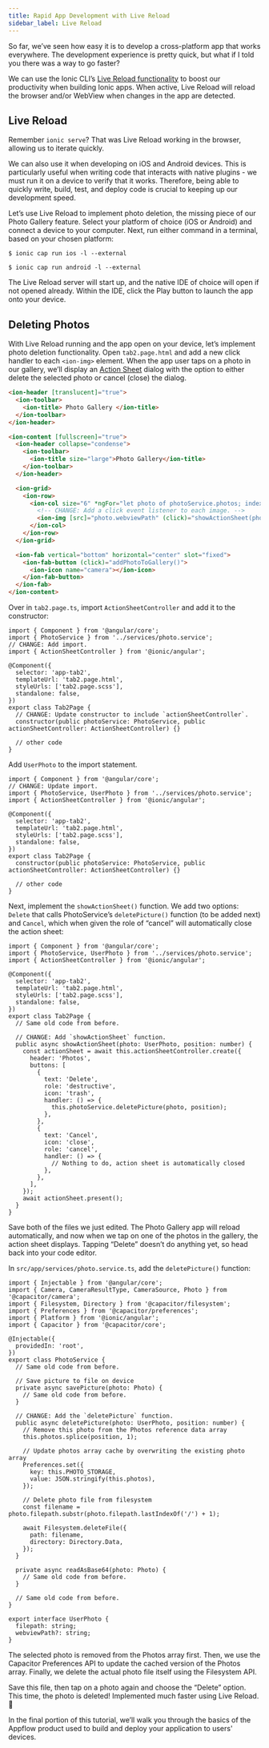 ```yaml
---
title: Rapid App Development with Live Reload
sidebar_label: Live Reload
---
```


<head>
  <meta
    name="description"
    content="Use the Ionic CLI’s Live Reload functionality to boost your productivity when building Ionic apps. Learn how you can utilize rapid app development."
  />
</head>

So far, we’ve seen how easy it is to develop a cross-platform app that works everywhere. The development experience is pretty quick, but what if I told you there was a way to go faster?

We can use the Ionic CLI’s [Live Reload functionality](https://ionicframework.com/docs/cli/livereload) to boost our productivity when building Ionic apps. When active, Live Reload will reload the browser and/or WebView when changes in the app are detected.

## Live Reload

Remember `ionic serve`? That was Live Reload working in the browser, allowing us to iterate quickly.

We can also use it when developing on iOS and Android devices. This is particularly useful when writing code that interacts with native plugins - we must run it on a device to verify that it works. Therefore, being able to quickly write, build, test, and deploy code is crucial to keeping up our development speed.

Let’s use Live Reload to implement photo deletion, the missing piece of our Photo Gallery feature. Select your platform of choice (iOS or Android) and connect a device to your computer. Next, run either command in a terminal, based on your chosen platform:

```shell
$ ionic cap run ios -l --external

$ ionic cap run android -l --external
```

The Live Reload server will start up, and the native IDE of choice will open if not opened already. Within the IDE, click the Play button to launch the app onto your device.

## Deleting Photos

With Live Reload running and the app open on your device, let’s implement photo deletion functionality. Open `tab2.page.html` and add a new click handler to each `<ion-img>` element. When the app user taps on a photo in our gallery, we’ll display an [Action Sheet](https://ionicframework.com/docs/api/action-sheet) dialog with the option to either delete the selected photo or cancel (close) the dialog.

```html
<ion-header [translucent]="true">
  <ion-toolbar>
    <ion-title> Photo Gallery </ion-title>
  </ion-toolbar>
</ion-header>

<ion-content [fullscreen]="true">
  <ion-header collapse="condense">
    <ion-toolbar>
      <ion-title size="large">Photo Gallery</ion-title>
    </ion-toolbar>
  </ion-header>

  <ion-grid>
    <ion-row>
      <ion-col size="6" *ngFor="let photo of photoService.photos; index as position">
        <!-- CHANGE: Add a click event listener to each image. -->
        <ion-img [src]="photo.webviewPath" (click)="showActionSheet(photo, position)"></ion-img>
      </ion-col>
    </ion-row>
  </ion-grid>

  <ion-fab vertical="bottom" horizontal="center" slot="fixed">
    <ion-fab-button (click)="addPhotoToGallery()">
      <ion-icon name="camera"></ion-icon>
    </ion-fab-button>
  </ion-fab>
</ion-content>
```

Over in `tab2.page.ts`, import `ActionSheetController` and add it to the constructor:

```tsx
import { Component } from '@angular/core';
import { PhotoService } from '../services/photo.service';
// CHANGE: Add import.
import { ActionSheetController } from '@ionic/angular';

@Component({
  selector: 'app-tab2',
  templateUrl: 'tab2.page.html',
  styleUrls: ['tab2.page.scss'],
  standalone: false,
})
export class Tab2Page {
  // CHANGE: Update constructor to include `actionSheetController`.
  constructor(public photoService: PhotoService, public actionSheetController: ActionSheetController) {}

  // other code
}
```

Add `UserPhoto` to the import statement.

```tsx
import { Component } from '@angular/core';
// CHANGE: Update import.
import { PhotoService, UserPhoto } from '../services/photo.service';
import { ActionSheetController } from '@ionic/angular';

@Component({
  selector: 'app-tab2',
  templateUrl: 'tab2.page.html',
  styleUrls: ['tab2.page.scss'],
  standalone: false,
})
export class Tab2Page {
  constructor(public photoService: PhotoService, public actionSheetController: ActionSheetController) {}

  // other code
}
```

Next, implement the `showActionSheet()` function. We add two options: `Delete` that calls PhotoService’s `deletePicture()` function (to be added next) and `Cancel`, which when given the role of “cancel” will automatically close the action sheet:

```tsx
import { Component } from '@angular/core';
import { PhotoService, UserPhoto } from '../services/photo.service';
import { ActionSheetController } from '@ionic/angular';

@Component({
  selector: 'app-tab2',
  templateUrl: 'tab2.page.html',
  styleUrls: ['tab2.page.scss'],
  standalone: false,
})
export class Tab2Page {
  // Same old code from before.

  // CHANGE: Add `showActionSheet` function.
  public async showActionSheet(photo: UserPhoto, position: number) {
    const actionSheet = await this.actionSheetController.create({
      header: 'Photos',
      buttons: [
        {
          text: 'Delete',
          role: 'destructive',
          icon: 'trash',
          handler: () => {
            this.photoService.deletePicture(photo, position);
          },
        },
        {
          text: 'Cancel',
          icon: 'close',
          role: 'cancel',
          handler: () => {
            // Nothing to do, action sheet is automatically closed
          },
        },
      ],
    });
    await actionSheet.present();
  }
}
```

Save both of the files we just edited. The Photo Gallery app will reload automatically, and now when we tap on one of the photos in the gallery, the action sheet displays. Tapping “Delete” doesn’t do anything yet, so head back into your code editor.

In `src/app/services/photo.service.ts`, add the `deletePicture()` function:

```tsx
import { Injectable } from '@angular/core';
import { Camera, CameraResultType, CameraSource, Photo } from '@capacitor/camera';
import { Filesystem, Directory } from '@capacitor/filesystem';
import { Preferences } from '@capacitor/preferences';
import { Platform } from '@ionic/angular';
import { Capacitor } from '@capacitor/core';

@Injectable({
  providedIn: 'root',
})
export class PhotoService {
  // Same old code from before.

  // Save picture to file on device
  private async savePicture(photo: Photo) {
    // Same old code from before.
  }

  // CHANGE: Add the `deletePicture` function.
  public async deletePicture(photo: UserPhoto, position: number) {
    // Remove this photo from the Photos reference data array
    this.photos.splice(position, 1);

    // Update photos array cache by overwriting the existing photo array
    Preferences.set({
      key: this.PHOTO_STORAGE,
      value: JSON.stringify(this.photos),
    });

    // Delete photo file from filesystem
    const filename = photo.filepath.substr(photo.filepath.lastIndexOf('/') + 1);

    await Filesystem.deleteFile({
      path: filename,
      directory: Directory.Data,
    });
  }

  private async readAsBase64(photo: Photo) {
    // Same old code from before.
  }

  // Same old code from before.
}

export interface UserPhoto {
  filepath: string;
  webviewPath?: string;
}
```

The selected photo is removed from the Photos array first. Then, we use the Capacitor Preferences API to update the cached version of the Photos array. Finally, we delete the actual photo file itself using the Filesystem API.

Save this file, then tap on a photo again and choose the “Delete” option. This time, the photo is deleted! Implemented much faster using Live Reload. 💪

In the final portion of this tutorial, we’ll walk you through the basics of the Appflow product used to build and deploy your application to users' devices.
